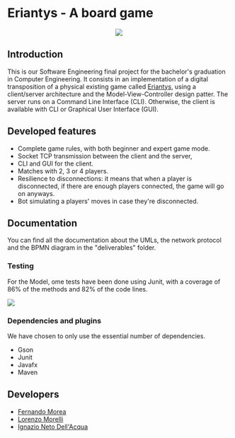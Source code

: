 
# Eriantys - A board game
<p align="center">
    <img src="https://www.craniocreations.it/wp-content/uploads/2021/06/Eriantys_scatola3Dombra-600x600.png">


## Introduction
This is our Software Engineering final project for the bachelor's graduation in Computer Engineering.
It consists in an implementation of a digital transposition of a physical existing game called [Eriantys](https://www.craniocreations.it/prodotto/eriantys/), using a client/server architecture and the Model-View-Controller design patter.
The server runs on a Command Line Interface (CLI).
Otherwise, the client is available with CLI or Graphical User Interface (GUI).

## Developed features
- Complete game rules, with both beginner and expert game mode.
- Socket TCP transmission between the client and the server,
- CLI and GUI for the client.
- Matches with 2, 3 or 4 players.
- Resilience to disconnections: it means that when a player is disconnected, if there are enough players connected, the game will go on anyways.
- Bot simulating a players' moves in case they're disconnected.

## Documentation
You can find all the documentation about the UMLs, the network protocol and the BPMN diagram in the "deliverables" folder.

### Testing
For the Model, ome tests have been done using Junit, with a coverage of 86% of the methods and 82% of the code lines.

![](https://i.ibb.co/M7dvkmN/Senza-titolo.png)


### Dependencies and plugins
We have chosen to only use the essential number of dependencies.
-	Gson
-	Junit
-	Javafx
-	Maven

## Developers
- [Fernando Morea](https://github.com/fmorea)
- [Lorenzo Morelli](https://github.com/lorenzo-morelli)
- [Ignazio Neto Dell'Acqua](https://github.com/Ighi01)
